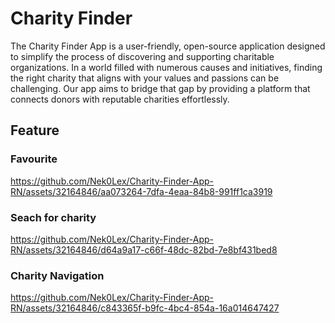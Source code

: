 # Charity Finder

The Charity Finder App is a user-friendly, open-source application designed to simplify the process of discovering and supporting charitable organizations. In a world filled with numerous causes and initiatives, finding the right charity that aligns with your values and passions can be challenging. Our app aims to bridge that gap by providing a platform that connects donors with reputable charities effortlessly.


## Feature


### Favourite 

https://github.com/Nek0Lex/Charity-Finder-App-RN/assets/32164846/aa073264-7dfa-4eaa-84b8-991ff1ca3919

### Seach for charity 

https://github.com/Nek0Lex/Charity-Finder-App-RN/assets/32164846/d64a9a17-c66f-48dc-82bd-7e8bf431bed8


### Charity Navigation

https://github.com/Nek0Lex/Charity-Finder-App-RN/assets/32164846/c843365f-b9fc-4bc4-854a-16a014647427

